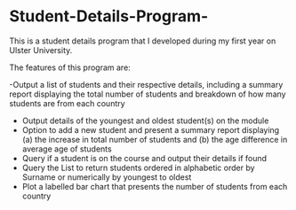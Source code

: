 # Student-Details-Program-
This is a student details program that I developed during my first year on Ulster University.

The features of this program are:

  -Output a list of students and their respective details, including a summary report displaying the total number of students and breakdown of how many students are from each country
  - Output details of the youngest and oldest student(s) on the module
  - Option to add a new student and present a summary report displaying (a) the increase in total number of students and (b) the age difference in average age of students
  - Query if a student is on the course and output their details if found
  - Query the List to return students ordered in alphabetic order by Surname or numerically by youngest to oldest
  - Plot a labelled bar chart that presents the number of students from each country



 
